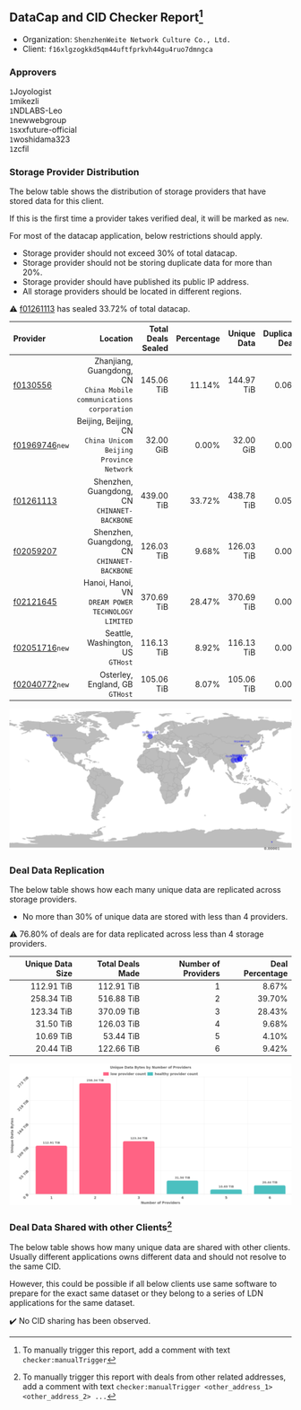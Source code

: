 ## DataCap and CID Checker Report[^1]
 - Organization: `ShenzhenWeite Network Culture Co., Ltd.`
 - Client: `f16xlgzogkkd5qm44uftfprkvh44gu4ruo7dmngca`
### Approvers
`1`Joyologist<br/>`1`mikezli<br/>`1`NDLABS-Leo<br/>`1`newwebgroup<br/>`1`sxxfuture-official<br/>`1`woshidama323<br/>`1`zcfil

### Storage Provider Distribution
The below table shows the distribution of storage providers that have stored data for this client.

If this is the first time a provider takes verified deal, it will be marked as `new`.

For most of the datacap application, below restrictions should apply.
 - Storage provider should not exceed 30% of total datacap.
 - Storage provider should not be storing duplicate data for more than 20%.
 - Storage provider should have published its public IP address.
 - All storage providers should be located in different regions.

⚠️ [f01261113](https://filfox.info/en/address/f01261113) has sealed 33.72% of total datacap.

| Provider                                                    |                                                               Location | Total Deals Sealed | Percentage | Unique Data | Duplicate Deals |
| :---------------------------------------------------------- | ---------------------------------------------------------------------: | -----------------: | ---------: | ----------: | --------------: |
| [f0130556](https://filfox.info/en/address/f0130556)         | Zhanjiang, Guangdong, CN<br/>`China Mobile communications corporation` |         145.06 TiB |     11.14% |  144.97 TiB |           0.06% |
| [f01969746](https://filfox.info/en/address/f01969746)`new`  |       Beijing, Beijing, CN<br/>`China Unicom Beijing Province Network` |          32.00 GiB |      0.00% |   32.00 GiB |           0.00% |
| [f01261113](https://filfox.info/en/address/f01261113)       |                        Shenzhen, Guangdong, CN<br/>`CHINANET-BACKBONE` |         439.00 TiB |     33.72% |  438.78 TiB |           0.05% |
| [f02059207](https://filfox.info/en/address/f02059207)       |                        Shenzhen, Guangdong, CN<br/>`CHINANET-BACKBONE` |         126.03 TiB |      9.68% |  126.03 TiB |           0.00% |
| [f02121645](https://filfox.info/en/address/f02121645)       |                  Hanoi, Hanoi, VN<br/>`DREAM POWER TECHNOLOGY LIMITED` |         370.69 TiB |     28.47% |  370.69 TiB |           0.00% |
| [f02051716](https://filfox.info/en/address/f02051716)`new`  |                                   Seattle, Washington, US<br/>`GTHost` |         116.13 TiB |      8.92% |  116.13 TiB |           0.00% |
| [f02040772](https://filfox.info/en/address/f02040772)`new`  |                                     Osterley, England, GB<br/>`GTHost` |         105.06 TiB |      8.07% |  105.06 TiB |           0.00% |

<img src="https://raw.githubusercontent.com/data-preservation-programs/filplus-checker-assets/main/filecoin-project/filecoin-plus-large-datasets/issues/1436/1688838892379.png"/>

### Deal Data Replication
The below table shows how each many unique data are replicated across storage providers.

- No more than 30% of unique data are stored with less than 4 providers.

⚠️ 76.80% of deals are for data replicated across less than 4 storage providers.

| Unique Data Size | Total Deals Made | Number of Providers | Deal Percentage |
| ---------------: | ---------------: | ------------------: | --------------: |
|       112.91 TiB |       112.91 TiB |                   1 |           8.67% |
|       258.34 TiB |       516.88 TiB |                   2 |          39.70% |
|       123.34 TiB |       370.09 TiB |                   3 |          28.43% |
|        31.50 TiB |       126.03 TiB |                   4 |           9.68% |
|        10.69 TiB |        53.44 TiB |                   5 |           4.10% |
|        20.44 TiB |       122.66 TiB |                   6 |           9.42% |

<img src="https://raw.githubusercontent.com/data-preservation-programs/filplus-checker-assets/main/filecoin-project/filecoin-plus-large-datasets/issues/1436/1688838893779.png"/>

### Deal Data Shared with other Clients[^3]
The below table shows how many unique data are shared with other clients.
Usually different applications owns different data and should not resolve to the same CID.

However, this could be possible if all below clients use same software to prepare for the exact same dataset or they belong to a series of LDN applications for the same dataset.

✔️ No CID sharing has been observed.

[^1]: To manually trigger this report, add a comment with text `checker:manualTrigger`

[^2]: Deals from those addresses are combined into this report as they are specified with `checker:manualTrigger`

[^3]: To manually trigger this report with deals from other related addresses, add a comment with text `checker:manualTrigger <other_address_1> <other_address_2> ...`
